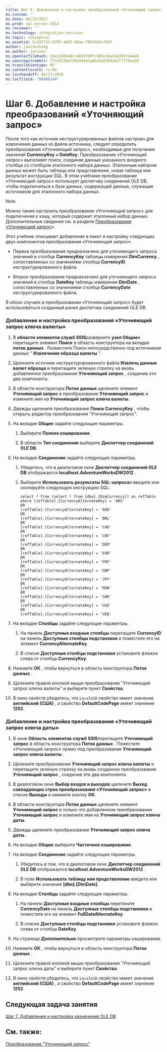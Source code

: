 ```yaml
---
title: Шаг 6. Добавление и настройка преобразований «Уточняющий запрос» | Microsoft Docs
ms.custom: ''
ms.date: 06/13/2017
ms.prod: sql-server-2014
ms.reviewer: ''
ms.technology: integration-services
ms.topic: conceptual
ms.assetid: 5c59f723-9707-4407-80ae-f05f483cf65f
author: janinezhang
ms.author: janinez
ms.openlocfilehash: 53e12d2be6cc4829fd9fc983ca5a24e2057da4e8
ms.sourcegitcommit: f71e523da72019de81a8bd5a0394a62f7f76ea20
ms.translationtype: MT
ms.contentlocale: ru-RU
ms.lasthandoff: 06/17/2020
ms.locfileid: "84966144"
---
```

# <a name="step-6-adding-and-configuring-the-lookup-transformations"></a>Шаг 6. Добавление и настройка преобразований «Уточняющий запрос»
  После того как источник неструктурированных файлов настроен для извлечения данных из файла источника, следует определить преобразования «Уточняющий запрос», необходимые для получения значений **CurrencyKey** и **DateKey**. Преобразование «Уточняющий запрос» выполняет поиск, соединяя данные указанного входного столбца со столбцом эталонного набора данных. Эталонным набором данных может быть таблица или представление, новая таблица или результат инструкции SQL. В этом учебнике преобразование «Уточняющий запрос» использует диспетчер соединений OLE DB, чтобы подключиться к базе данных, содержащей данные, служащие источником для эталонного набора данных.  
  
> [!NOTE]  
>  Можно также настроить преобразование «Уточняющий запрос» для подключения к кэшу, который содержит эталонный набор данных. Дополнительные сведения см. в разделе [Преобразование «Уточняющий запрос](data-flow/transformations/lookup-transformation.md)».  
  
 Этот учебник описывает добавление в пакет и настройку следующих двух компонентов преобразования «Уточняющий запрос».  
  
-   Первое преобразование предназначено для уточняющего запроса значений в столбце **CurrencyKey** таблицы измерения **DimCurrency** , сопоставленных со значениями столбца **CurrencyID** неструктурированного файла.  
  
-   Второе преобразование предназначено для уточняющего запроса значений в столбце **DateKey** таблицы измерения **DimDate** , сопоставленных со значениями столбца **CurrencyDate** неструктурированного файла.  
  
 В обоих случаях в преобразовании «Уточняющий запрос» будет использоваться созданный ранее диспетчер соединений OLE DB.  
  
### <a name="to-add-and-configure-the-lookup-currency-key-transformation"></a>Добавление и настройка преобразования «Уточняющий запрос ключа валюты»  
  
1.  В **области элементов служб SSIS**разверните **узел Общие**и перетащите элемент **Поиск** в область конструктора на вкладке **поток данных** . Разместите Поиск непосредственно под источником данных " **Извлечение образца валюты** ".  
  
2.  Щелкните источник неструктурированного файла **Извлечь данные валют образца** и перетащите зеленую стрелку на вновь добавленное преобразование **Уточняющий запрос** , соединив эти два компонента.  
  
3.  В области конструктора **Поток данных** щелкните элемент **Уточняющий запрос** в преобразовании **Уточняющий запрос** и измените имя на **Уточняющий запрос ключа валюты**.  
  
4.  Дважды щелкните преобразование **Поиск CurrencyKey** , чтобы открыть редактор преобразования "Уточняющий запрос".  
  
5.  На вкладке **Общие** задайте следующие параметры.  
  
    1.  Выберите **Полное кэширование**.  
  
    2.  В области **Тип соединения** выберите **Диспетчер соединений OLE DB**.  
  
6.  На вкладке **Соединение** задайте следующие параметры.  
  
    1.  Убедитесь, что в диалоговом окне **Диспетчер соединений OLE DB** отображается **localhost.AdventureWorksDW2012** .  
  
    2.  Выберите **Использовать результаты SQL-запроса**и введите или скопируйте следующую инструкцию SQL:  
  
        ```  
        select * from (select * from [dbo].[DimCurrency]) as refTable  
        where [refTable].[CurrencyAlternateKey] = 'ARS'  
        OR  
        [refTable].[CurrencyAlternateKey] = 'AUD'  
        OR  
        [refTable].[CurrencyAlternateKey] = 'BRL'  
        OR  
        [refTable].[CurrencyAlternateKey] = 'CAD'  
        OR  
        [refTable].[CurrencyAlternateKey] = 'CNY'  
        OR  
        [refTable].[CurrencyAlternateKey] = 'DEM'  
        OR  
        [refTable].[CurrencyAlternateKey] = 'EUR'  
        OR  
        [refTable].[CurrencyAlternateKey] = 'FRF'  
        OR  
        [refTable].[CurrencyAlternateKey] = 'GBP'  
        OR  
        [refTable].[CurrencyAlternateKey] = 'JPY'  
        OR  
        [refTable].[CurrencyAlternateKey] = 'MXN'  
        OR  
        [refTable].[CurrencyAlternateKey] = 'SAR'  
        OR  
        [refTable].[CurrencyAlternateKey] = 'USD'  
        OR  
        [refTable].[CurrencyAlternateKey] = 'VEB'  
        ```  
  
7.  На вкладке **Столбцы** задайте следующие параметры.  
  
    1.  На панели **Доступные входные столбцы** перетащите **CurrencyID** на панель **Доступные столбцы подстановки** и поместите его на элемент **CurrencyAlternateKey**.  
  
    2.  В списке **Доступные столбцы подстановки** установите флажок слева от столбца **CurrencyKey**.  
  
8.  Нажмите **ОК** , чтобы вернуться в область конструктора **Поток данных** .  
  
9. Щелкните правой кнопкой мыши преобразование "Уточняющий запрос ключа валюты" и выберите пункт **Свойства**.  
  
10. В окно свойств убедитесь, что `LocaleID` свойство имеет значение **английский (США)** , а свойство **DefaultCodePage** имеет значение **1252**.  
  
### <a name="to-add-and-configure-the--lookup-datekey-transformation"></a>Добавление и настройка преобразования «Уточняющий запрос ключа даты»  
  
1.  В окне **Область элементов служб SSIS**перетащите **Уточняющий запрос** в область конструктора **Поток данных** . Поместите «Уточняющий запрос» прямо под преобразование **Уточняющий запрос ключа валюты** .  
  
2.  Щелкните преобразование **Уточняющий запрос ключа валюты** и перетащите зеленую стрелку на вновь созданное преобразование **Уточняющий запрос** , соединив эти два компонента.  
  
3.  В диалоговом окне **Выбор входов и выходов** щелкните **Выход совпадающих строк преобразования «Уточняющий запрос»** в списке **Выходы** и нажмите кнопку **ОК**.  
  
4.  В области конструктора **Поток данных** щелкните элемент **Уточняющий запрос** в только что добавленном преобразовании **Уточняющий запрос** и измените имя на **Уточняющий запрос ключа даты**.  
  
5.  Дважды щелкните преобразование **Уточняющий запрос ключа даты** .  
  
6.  На вкладке **Общие** выберите **Частичное кэширование**.  
  
7.  На вкладке **Соединение** задайте следующие параметры.  
  
    1.  Убедитесь в том, что в диалоговом окне **Диспетчер соединений OLE DB** отображается **localhost.AdventureWorksDW2012** .  
  
    2.  В поле **Использовать таблицу или представление** введите или выберите значение **[dbo].[DimDate]**.  
  
8.  На вкладке **Столбцы** задайте следующие параметры.  
  
    1.  На панели **Доступные входные столбцы** перетяните **CurrencyDate** на панель **Доступные столбцы подстановки** и поместите его на элемент **FullDateAlternateKey**.  
  
    2.  В списке **Доступные столбцы подстановки** установите флажок слева от столбца **DateKey**.  
  
9. На странице **Дополнительно** просмотрите параметры кэширования.  
  
10. Нажмите **ОК** , чтобы вернуться в область конструктора **Поток данных** .  
  
11. Щелкните правой кнопкой мыши преобразование "Уточняющий запрос ключа даты" и выберите пункт **Свойства**.  
  
12. В окно свойств убедитесь, что `LocaleID` свойство имеет значение **английский (США)** , а свойство **DefaultCodePage** имеет значение **1252**.  
  
## <a name="next-task-in-lesson"></a>Следующая задача занятия  
 [Шаг 7. Добавление и настройка назначения OLE DB](lesson-1-7-adding-and-configuring-the-ole-db-destination.md)  
  
## <a name="see-also"></a>См. также:  
 [Преобразование "Уточняющий запрос"](data-flow/transformations/lookup-transformation.md)  
  
  
